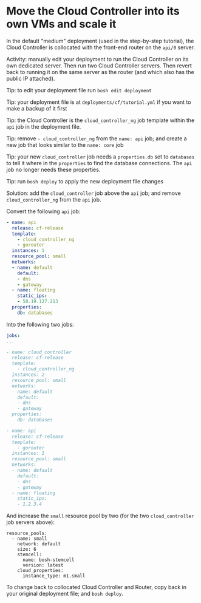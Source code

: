# Move the Cloud Controller into its own VMs and scale it

In the default "medium" deployment (used in the step-by-step tutorial), the Cloud Controller is collocated with the front-end router on the `api/0` server.

Activity: manually edit your deployment to run the Cloud Controller on its own dedicated server. Then run two Cloud Controller servers. Then revert back to running it on the same server as the router (and which also has the public IP attached).

Tip: to edit your deployment file run `bosh edit deployment`

Tip: your deployment file is at `deployments/cf/tutorial.yml` if you want to make a backup of it first

Tip: the Cloud Controller is the `cloud_controller_ng` job template within the `api` job in the deployment file.

Tip: remove `- cloud_controller_ng` from the `name: api` job; and create a new job that looks similar to the `name: core` job

Tip: your new `cloud_controller` job needs a `properties.db` set to `databases` to tell it where in the `properties` to find the database connections. The `api` job no longer needs these properties.

Tip: run `bosh deploy` to apply the new deployment file changes

Solution: add the `cloud_controller` job above the `api` job; and remove `cloud_controller_ng` from the `api` job.

Convert the following `api` job:

``` yaml
- name: api
  release: cf-release
  template:
    - cloud_controller_ng
    - gorouter
  instances: 1
  resource_pool: small
  networks:
  - name: default
    default:
    - dns
    - gateway
  - name: floating
    static_ips:
    - 50.19.127.213
  properties:
    db: databases
```

Into the following two jobs:

``` yaml
jobs:
...

- name: cloud_controller
  release: cf-release
  template:
    - cloud_controller_ng
  instances: 2
  resource_pool: small
  networks:
  - name: default
    default:
    - dns
    - gateway
  properties:
    db: databases

- name: api
  release: cf-release
  template:
    - gorouter
  instances: 1
  resource_pool: small
  networks:
  - name: default
    default:
    - dns
    - gateway
  - name: floating
    static_ips:
    - 1.2.3.4
```

And increase the `small` resource pool by two (for the two `cloud_controller` job servers above):

```
resource_pools:
  - name: small
    network: default
    size: 6
    stemcell:
      name: bosh-stemcell
      version: latest
    cloud_properties:
      instance_type: m1.small
```

To change back to collocated Cloud Controller and Router, copy back in your original deployment file; and `bosh deploy`.

